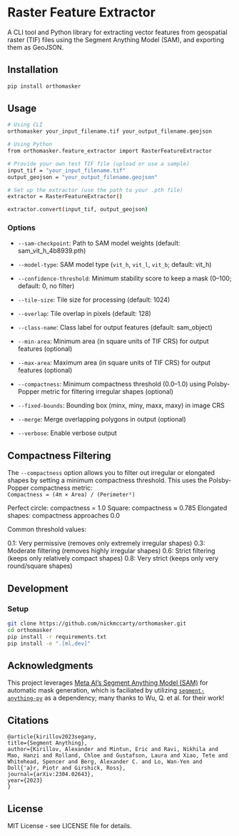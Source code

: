 # Raster Feature Extractor

A CLI tool and Python library for extracting vector features from geospatial raster (TIF) files using the Segment Anything Model (SAM), and exporting them as GeoJSON.

## Installation

```bash
pip install orthomasker
```

## Usage

```bash
# Using CLI
orthomasker your_input_filename.tif your_output_filename.geojson

# Using Python
from orthomasker.feature_extractor import RasterFeatureExtractor

# Provide your own test TIF file (upload or use a sample)
input_tif = "your_input_filename.tif"
output_geojson = "your_output_filename.geojson"

# Set up the extractor (use the path to your .pth file)
extractor = RasterFeatureExtractor()

extractor.convert(input_tif, output_geojson)
```

### Options

- `--sam-checkpoint`: Path to SAM model weights (default: sam_vit_h_4b8939.pth)

- `--model-type`: SAM model type (`vit_h`, `vit_l`, `vit_b`; default: vit_h)

- `--confidence-threshold`: Minimum stability score to keep a mask (0–100; default: 0, no filter)

- `--tile-size`: Tile size for processing (default: 1024)

- `--overlap`: Tile overlap in pixels (default: 128)

- `--class-name`: Class label for output features (default: sam_object)

- `--min-area`: Minimum area (in square units of TIF CRS) for output features (optional)

- `--max-area`: Maximum area (in square units of TIF CRS) for output features (optional)

- `--compactness`: Minimum compactness threshold (0.0–1.0) using Polsby-Popper metric for filtering irregular shapes (optional)

- `--fixed-bounds`: Bounding box (minx, miny, maxx, maxy) in image CRS

- `--merge`: Merge overlapping polygons in output (optional)

- `--verbose`: Enable verbose output

## Compactness Filtering

The `--compactness` option allows you to filter out irregular or elongated shapes by setting a minimum compactness threshold. This uses the Polsby-Popper compactness metric:
<br>
`Compactness = (4π × Area) / (Perimeter²)`

Perfect circle: compactness = 1.0
Square: compactness ≈ 0.785
Elongated shapes: compactness approaches 0.0

Common threshold values:

0.1: Very permissive (removes only extremely irregular shapes)
0.3: Moderate filtering (removes highly irregular shapes)
0.6: Strict filtering (keeps only relatively compact shapes)
0.8: Very strict (keeps only very round/square shapes)

## Development

### Setup

```bash
git clone https://github.com/nickmccarty/orthomasker.git
cd orthomasker
pip install -r requirements.txt
pip install -e ".[ml,dev]"
```

## Acknowledgments

This project leverages [Meta AI’s Segment Anything Model (SAM)](https://github.com/facebookresearch/segment-anything) for automatic mask generation, which is faciliated by utilizing [`segment-anything-py`](https://pypi.org/project/segment-anything-py/) as a dependency; many thanks to Wu, Q. et al. for their work!

## Citations

```
@article{kirillov2023segany,
title={Segment Anything},
author={Kirillov, Alexander and Mintun, Eric and Ravi, Nikhila and Mao, Hanzi and Rolland, Chloe and Gustafson, Laura and Xiao, Tete and Whitehead, Spencer and Berg, Alexander C. and Lo, Wan-Yen and Doll{'a}r, Piotr and Girshick, Ross},
journal={arXiv:2304.02643},
year={2023}
}
```

## License

MIT License - see LICENSE file for details.

